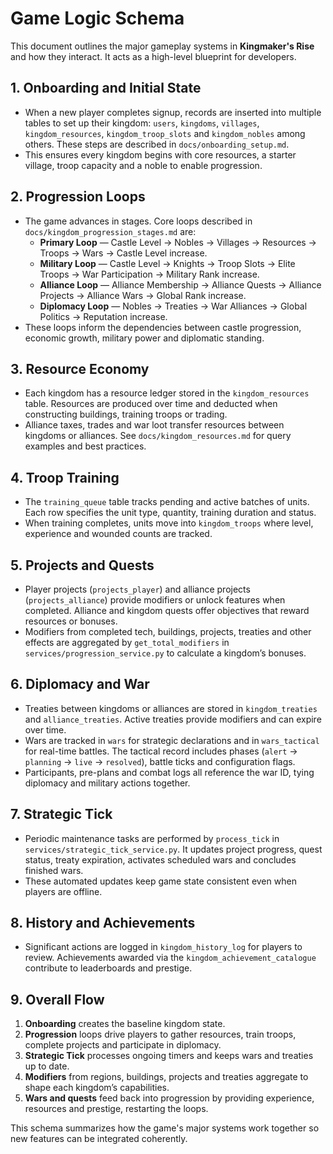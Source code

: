 # Game Logic Schema

This document outlines the major gameplay systems in **Kingmaker's Rise** and how they interact. It acts as a high-level blueprint for developers.

## 1. Onboarding and Initial State
- When a new player completes signup, records are inserted into multiple tables to set up their kingdom: `users`, `kingdoms`, `villages`, `kingdom_resources`, `kingdom_troop_slots` and `kingdom_nobles` among others. These steps are described in `docs/onboarding_setup.md`.
- This ensures every kingdom begins with core resources, a starter village, troop capacity and a noble to enable progression.

## 2. Progression Loops
- The game advances in stages. Core loops described in `docs/kingdom_progression_stages.md` are:
  - **Primary Loop** — Castle Level → Nobles → Villages → Resources → Troops → Wars → Castle Level increase.
  - **Military Loop** — Castle Level → Knights → Troop Slots → Elite Troops → War Participation → Military Rank increase.
  - **Alliance Loop** — Alliance Membership → Alliance Quests → Alliance Projects → Alliance Wars → Global Rank increase.
  - **Diplomacy Loop** — Nobles → Treaties → War Alliances → Global Politics → Reputation increase.
- These loops inform the dependencies between castle progression, economic growth, military power and diplomatic standing.

## 3. Resource Economy
- Each kingdom has a resource ledger stored in the `kingdom_resources` table. Resources are produced over time and deducted when constructing buildings, training troops or trading.
- Alliance taxes, trades and war loot transfer resources between kingdoms or alliances. See `docs/kingdom_resources.md` for query examples and best practices.

## 4. Troop Training
- The `training_queue` table tracks pending and active batches of units. Each row specifies the unit type, quantity, training duration and status.
- When training completes, units move into `kingdom_troops` where level, experience and wounded counts are tracked.

## 5. Projects and Quests
- Player projects (`projects_player`) and alliance projects (`projects_alliance`) provide modifiers or unlock features when completed. Alliance and kingdom quests offer objectives that reward resources or bonuses.
- Modifiers from completed tech, buildings, projects, treaties and other effects are aggregated by `get_total_modifiers` in `services/progression_service.py` to calculate a kingdom’s bonuses.

## 6. Diplomacy and War
- Treaties between kingdoms or alliances are stored in `kingdom_treaties` and `alliance_treaties`. Active treaties provide modifiers and can expire over time.
- Wars are tracked in `wars` for strategic declarations and in `wars_tactical` for real-time battles. The tactical record includes phases (`alert` → `planning` → `live` → `resolved`), battle ticks and configuration flags.
- Participants, pre-plans and combat logs all reference the war ID, tying diplomacy and military actions together.

## 7. Strategic Tick
- Periodic maintenance tasks are performed by `process_tick` in `services/strategic_tick_service.py`. It updates project progress, quest status, treaty expiration, activates scheduled wars and concludes finished wars.
- These automated updates keep game state consistent even when players are offline.

## 8. History and Achievements
- Significant actions are logged in `kingdom_history_log` for players to review. Achievements awarded via the `kingdom_achievement_catalogue` contribute to leaderboards and prestige.

## 9. Overall Flow
1. **Onboarding** creates the baseline kingdom state.
2. **Progression** loops drive players to gather resources, train troops, complete projects and participate in diplomacy.
3. **Strategic Tick** processes ongoing timers and keeps wars and treaties up to date.
4. **Modifiers** from regions, buildings, projects and treaties aggregate to shape each kingdom’s capabilities.
5. **Wars and quests** feed back into progression by providing experience, resources and prestige, restarting the loops.

This schema summarizes how the game's major systems work together so new features can be integrated coherently.
